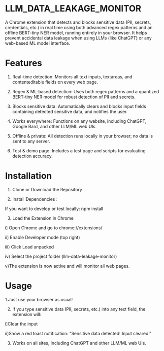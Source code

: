 # LLM_DATA_LEAKAGE_MONITOR


A Chrome extension that detects and blocks sensitive data (PII, secrets, credentials, etc.) in real time using both advanced regex patterns and an offline BERT-tiny NER model, running entirely in your browser.
It helps prevent accidental data leakage when using LLMs (like ChatGPT) or any web-based ML model interface.

# Features

1. Real-time detection: Monitors all text inputs, textareas, and contenteditable fields on every web page.

2. Regex & ML-based detection: Uses both regex patterns and a quantized BERT-tiny NER model for robust detection of PII and secrets.

3. Blocks sensitive data: Automatically clears and blocks input fields containing detected sensitive data, and notifies the user.

4. Works everywhere: Functions on any website, including ChatGPT, Google Bard, and other LLM/ML web UIs.

5. Offline & private: All detection runs locally in your browser; no data is sent to any server.

6. Test & demo page: Includes a test page and scripts for evaluating detection accuracy.

# Installation

1. Clone or Download the Repository

2. Install Dependencies :

If you want to develop or test locally: npm install

3. Load the Extension in Chrome
   
i) Open Chrome and go to chrome://extensions/

ii) Enable Developer mode (top right)

iii) Click Load unpacked

iv) Select the project folder (llm-data-leakage-monitor)

v)The extension is now active and will monitor all web pages.

# Usage

1.Just use your browser as usual!

2. If you type sensitive data (PII, secrets, etc.) into any text field, the extension will:

i)Clear the input

ii)Show a red toast notification: "Sensitive data detected! Input cleared."

3. Works on all sites, including ChatGPT and other LLM/ML web UIs.
